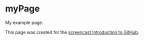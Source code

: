 myPage
======

My example page.

This page was created for the [screencast Introduction to GitHub](https://github.com/curran/screencasts/tree/gh-pages/introToGitHub).
